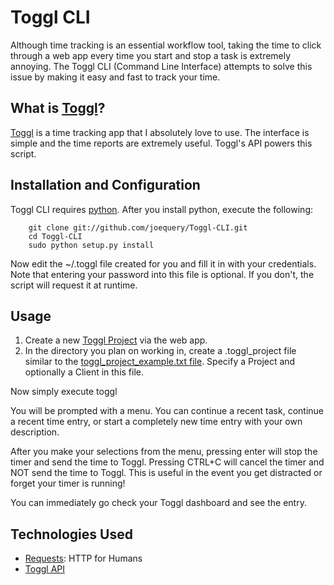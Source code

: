 # Toggl CLI

Although time tracking is an essential workflow tool, taking the time to click through a web app every time you start and stop a task is extremely annoying. The Toggl CLI (Command Line Interface) attempts to solve this issue by making it easy and fast to track your time.

## What is [Toggl](http://toggl.com)?
[Toggl](http://toggl.com) is a time tracking app that I absolutely love to use. The interface is simple and the time reports are extremely useful. Toggl's API powers this script.

## Installation and Configuration
Toggl CLI requires [python](http://www.python.org/). After you install python, execute the following:

		git clone git://github.com/joequery/Toggl-CLI.git
		cd Toggl-CLI
		sudo python setup.py install

Now edit the ~/.toggl file created for you and fill it in with your
credentials. Note that entering your password into this file is optional. If you don't, the script will request it at runtime. 


## Usage
1. Create a new [Toggl Project](https://www.toggl.com/projects) via the web app.
2. In the directory you plan on working in, create a .toggl_project file similar to the [toggl_project_example.txt file](https://github.com/joequery/Toggl-CLI/blob/master/toggl_project_example.txt). Specify a Project and optionally a Client in this file.

Now simply execute
		toggl

You will be prompted with a menu. You can continue a recent task, continue a recent time entry, or start a completely new time entry with your own description.

After you make your selections from the menu, pressing enter will stop the timer and send the time to Toggl. Pressing CTRL+C will cancel the timer and NOT send the time to Toggl. This is useful in the event you get distracted or forget your timer is running!

You can immediately go check your Toggl dashboard and see the entry.

## Technologies Used
* [Requests](http://docs.python-requests.org/en/latest/index.html): HTTP for Humans
* [Toggl API](https://www.toggl.com/public/api)

